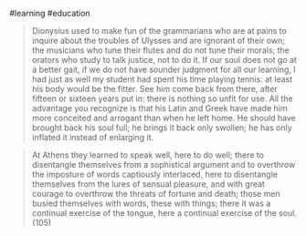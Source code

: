 #learning #education

> Dionysius used to make fun of the grammarians who are at pains to inquire about the troubles of Ulysses and are ignorant of their own; the musicians who tune their flutes and do not tune their morals; the orators who study to talk justice, not to do it. If our soul does not go at a better gait, if we do not have sounder judgment for all our learning, I had just as well my student had spent his time playing tennis: at least his body would be the fitter. See him come back from there, after fifteen or sixteen years put in: there is nothing so unfit for use. All the advantage you recognize is that his Latin and Greek have made him more conceited and arrogant than when he left home. He should have brought back his soul full; he brings it back only swollen; he has only inflated it instead of enlarging it. 

> At Athens they learned to speak well, here to do well; there to disentangle themselves from a sophistical argument and to overthrow the imposture of words captiously interlaced, here to disentangle themselves from the lures of sensual pleasure, and with great courage to overthrow the threats of fortune and death; those men busied themselves with words, these with things; there it was a continual exercise of the tongue, here a continual exercise of the soul. (105)